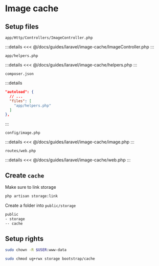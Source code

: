# Image cache

## Setup files

`app/Http/Controllers/ImageController.php`

:::details
<<< @/docs/guides/laravel/image-cache/ImageController.php
:::

`app/helpers.php`

:::details
<<< @/docs/guides/laravel/image-cache/helpers.php
:::

`composer.json`

:::details
```json
"autoload": {
  // ...
  "files": [
    "app/helpers.php"
  ]
},
```
:::

`config/image.php`

:::details
<<< @/docs/guides/laravel/image-cache/image.php
:::

`routes/web.php`

:::details
<<< @/docs/guides/laravel/image-cache/web.php
:::

## Create `cache`

Make sure to link storage

```bash
php artisan storage:link
```

Create a folder into `public/storage`

```bash
public
- storage
-- cache
```

## Setup rights

```bash
sudo chown -R $USER:www-data
```

```bash
sudo chmod ug+rwx storage bootstrap/cache
```
